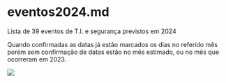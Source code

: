 # eventos2024.md
Lista de 39 eventos de T.I. e segurança previstos em 2024

Quando confirmadas as datas já estão marcados os dias no referido mês porém sem confirmação de datas estão no mês estimado, ou no mês que ocorreram em 2023. 

[![](https://mermaid.ink/img/pako:eNqVVd1u6kYQfpWVb5tQbH4C6KgSv4EqJAinOWrFzcQeYBt7F63XNBDlXXrUi0i9PX0Dv9iZ9a4JR0qllguL9c7PN998M37xIhmj1_M0TzHhAleC0U9znSD7gcXImnU23qPQMjOn-9qsxpCFuMkViOINGKYsqAdNZh3t82cQrMdGHDLmBwyY32SfHtVPLNymUkZS2NMvYd-aT3BvzVm97QxnozKoeRcD40KjEqhdXus1B-W8gob1ur8Lh1Ks7WEI6Y4LQnDJwkWFJmgT-ODKmY-GLMzTlGs2owQJ3xR_i4ji9ZXma07_EhYWf0m2gDyRFKKv4pwLyUZwsBD6j-pUZ4ci-93_HnmJEV8joVuMGQWZ3MxCeVNVxquwTYraskEHIY8xYyFxOyHuI55F0nB4QlA3CHxrfLdeo8j4HocV2_0EUxBbcJwR3vOoD_zZnh-4Lr4qMrhk4_BEW5eaWA9-rNpjuM0z4kXpA7uWvPiSuQ7TAUTpfX1H3kN12Gm5hD3SoSrAdOPX8D50WsnFe7HAXIbx806GGH2oIsPuJJEEUhRfdzLhZY-HVbikqrBRgf09N6EsCwoiOhuHMdktJcQ2zXclEUTX4I08QSAEDsAUoqd7-YcjlhqigS05PWJJp10eUf8u2fzaAXE4Bgm5TUG_94z5TokjfKRijK7oIsSUi-KL4tIM3EJJjcWbkWHxJ534HiIeA90gA5rJEcT0XGCWSSAiKC6uTc9tEkf5DeF_wA09TzMX0jSd0d75oLG3UpGzRnt1rtd3zdPw1V1Xtki595jIHaqMmUFEhSLC7wewZVxc2bNwyAYKMp68N50N0Qy7SU6ZS8c5F3EZ3naK3s3hiUw-Iz7ZYu7yUzFGqX7rg2r6KRyLf0ibgb2cg4DcKKc_P4EzMxy4GR4eHikHpcwVN5Kw42w7fr4UbkDTTvgMyvE0kUejg9kmh-LNCG2xJKuzjWBL_7e1YKVSklKO0WhiS7yV1Y5sOMJv8yQZHKr2hJDsSQqKXAb9_51wQWxLsyI2yvRraSZ__CQtc25wNtQYWqh006lVctly-kxUW3-ER7qcBtOhVTERbBQ8E2sFpCOVa9rdRpRmflyhJBc2pVE-SsJXDo2J5V14KaoUeExfphfzZuXpLaa48nr0N8Y1ka9X3kq8kinkWoYHEXk9yoEXXr6LQSNRtVGQer01JBm93YH4Tcq0MsKYa6nm9uNXfgNLE6_34j17vcugU7tqN6-6QStodbrdzoV38HpNv1Zv-p1Wq9nsNq66raD9euEdy6BBzW82yLLutwOyv-q2X78BPs5Gbg?type=png)](https://mermaid.live/edit#pako:eNqVVd1u6kYQfpWVb5tQbH4C6KgSv4EqJAinOWrFzcQeYBt7F63XNBDlXXrUi0i9PX0Dv9iZ9a4JR0qllguL9c7PN998M37xIhmj1_M0TzHhAleC0U9znSD7gcXImnU23qPQMjOn-9qsxpCFuMkViOINGKYsqAdNZh3t82cQrMdGHDLmBwyY32SfHtVPLNymUkZS2NMvYd-aT3BvzVm97QxnozKoeRcD40KjEqhdXus1B-W8gob1ur8Lh1Ks7WEI6Y4LQnDJwkWFJmgT-ODKmY-GLMzTlGs2owQJ3xR_i4ji9ZXma07_EhYWf0m2gDyRFKKv4pwLyUZwsBD6j-pUZ4ci-93_HnmJEV8joVuMGQWZ3MxCeVNVxquwTYraskEHIY8xYyFxOyHuI55F0nB4QlA3CHxrfLdeo8j4HocV2_0EUxBbcJwR3vOoD_zZnh-4Lr4qMrhk4_BEW5eaWA9-rNpjuM0z4kXpA7uWvPiSuQ7TAUTpfX1H3kN12Gm5hD3SoSrAdOPX8D50WsnFe7HAXIbx806GGH2oIsPuJJEEUhRfdzLhZY-HVbikqrBRgf09N6EsCwoiOhuHMdktJcQ2zXclEUTX4I08QSAEDsAUoqd7-YcjlhqigS05PWJJp10eUf8u2fzaAXE4Bgm5TUG_94z5TokjfKRijK7oIsSUi-KL4tIM3EJJjcWbkWHxJ534HiIeA90gA5rJEcT0XGCWSSAiKC6uTc9tEkf5DeF_wA09TzMX0jSd0d75oLG3UpGzRnt1rtd3zdPw1V1Xtki595jIHaqMmUFEhSLC7wewZVxc2bNwyAYKMp68N50N0Qy7SU6ZS8c5F3EZ3naK3s3hiUw-Iz7ZYu7yUzFGqX7rg2r6KRyLf0ibgb2cg4DcKKc_P4EzMxy4GR4eHikHpcwVN5Kw42w7fr4UbkDTTvgMyvE0kUejg9kmh-LNCG2xJKuzjWBL_7e1YKVSklKO0WhiS7yV1Y5sOMJv8yQZHKr2hJDsSQqKXAb9_51wQWxLsyI2yvRraSZ__CQtc25wNtQYWqh006lVctly-kxUW3-ER7qcBtOhVTERbBQ8E2sFpCOVa9rdRpRmflyhJBc2pVE-SsJXDo2J5V14KaoUeExfphfzZuXpLaa48nr0N8Y1ka9X3kq8kinkWoYHEXk9yoEXXr6LQSNRtVGQer01JBm93YH4Tcq0MsKYa6nm9uNXfgNLE6_34j17vcugU7tqN6-6QStodbrdzoV38HpNv1Zv-p1Wq9nsNq66raD9euEdy6BBzW82yLLutwOyv-q2X78BPs5Gbg)

